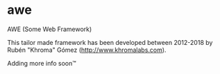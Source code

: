 # awe
AWE (Some Web Framework)

This tailor made framework has been developed between 2012-2018 by Rubén "Khroma" Gómez (http://www.khromalabs.com).

Adding more info soon™
